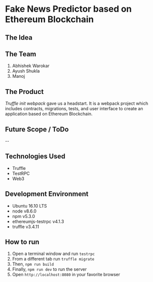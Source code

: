 # Fake News Predictor based on Ethereum Blockchain

## The Idea

## The Team
1. Abhishek Warokar
2. Ayush Shukla
3. Manoj

## The Product
*Truffle init webpack* gave us a headstart. It is a webpack project which includes contracts, migrations, tests, and user interface to create an application based on Ethereum Blockchain.

## Future Scope / ToDo
--

## Technologies Used
+ Truffle
+ TestRPC
+ Web3

## Development Environment
+ Ubuntu 16.10 LTS
+ node v8.6.0
+ npm v5.3.0
+ ethereumjs-testrpc v4.1.3
+ truffle v3.4.11

## How to run
1. Open a terminal window and run `testrpc`
2. From a different tab run `truffle migrate`
3. Then, `npm run build`
4. Finally, `npm run dev` to run the server
5. Open `http://localhost:8080` in your favorite browser 
